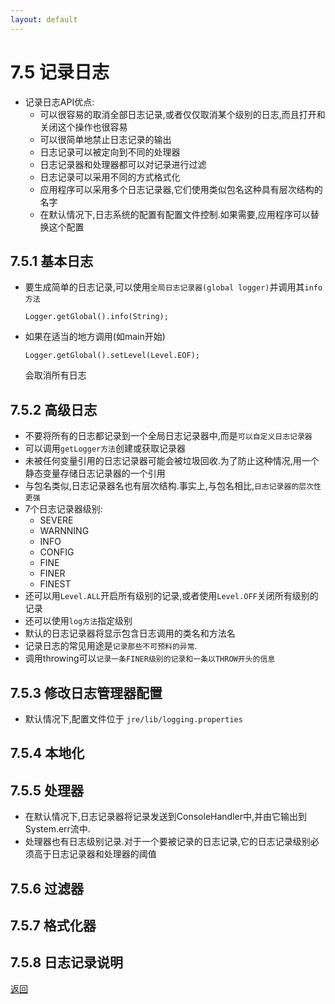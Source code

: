 ```yaml
---
layout: default
---
```


# 7.5 记录日志  
* 记录日志API优点:
    * 可以很容易的取消全部日志记录,或者仅仅取消某个级别的日志,而且打开和关闭这个操作也很容易  
    * 可以很简单地禁止日志记录的输出  
    * 日志记录可以被定向到不同的处理器  
    * 日志记录器和处理器都可以对记录进行过滤  
    * 日志记录可以采用不同的方式格式化  
    * 应用程序可以采用多个日志记录器,它们使用类似包名这种具有层次结构的名字  
    * 在默认情况下,日志系统的配置有配置文件控制.如果需要,应用程序可以替换这个配置  

## 7.5.1 基本日志  
* 要生成简单的日志记录,可以使用`全局日志记录器(global logger)`并调用其`info方法`  
    ```
    Logger.getGlobal().info(String);
    ```
* 如果在适当的地方调用(如main开始)
    ```
    Logger.getGlobal().setLevel(Level.EOF);
    ```
    会取消所有日志

## 7.5.2 高级日志  
* 不要将所有的日志都记录到一个全局日志记录器中,而是`可以自定义日志记录器`  
* 可以调用`getLogger方法`创建或获取记录器  
* 未被任何变量引用的日志记录器可能会被垃圾回收.为了防止这种情况,用一个静态变量存储日志记录器的一个引用  
* 与包名类似,日志记录器名也有层次结构.事实上,与包名相比,`日志记录器的层次性更强`  
* 7个日志记录器级别:
    * SEVERE  
    * WARNNING  
    * INFO  
    * CONFIG    
    * FINE  
    * FINER  
    * FINEST    
* 还可以用`Level.ALL`开启所有级别的记录,或者使用`Level.OFF`关闭所有级别的记录   
* 还可以使用`log方法`指定级别  
* 默认的日志记录器将显示包含日志调用的类名和方法名  
* 记录日志的常见用途是`记录那些不可预料的异常`.
* 调用throwing可以`记录一条FINER级别的记录和一条以THROW开头的信息`  

## 7.5.3 修改日志管理器配置  
* 默认情况下,配置文件位于 `jre/lib/logging.properties`  

## 7.5.4 本地化  

## 7.5.5 处理器  
* 在默认情况下,日志记录器将记录发送到ConsoleHandler中,并由它输出到System.err流中.  
* 处理器也有日志级别记录.对于一个要被记录的日志记录,它的日志记录级别必须高于日志记录器和处理器的阈值  
## 7.5.6 过滤器  
## 7.5.7 格式化器  
## 7.5.8 日志记录说明

[返回](./menu)